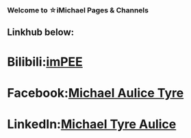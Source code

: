 ### Welcome to ☆iMichael Pages & Channels
## Linkhub below:
# Bilibili:[imPEE](https://space.bilibili.com/355298688)
# Facebook:[Michael Aulice Tyre](https://www.facebook.com/michael.elliot.984349)
# LinkedIn:[Michael Tyre Aulice](https://www.linkedin.com/in/michael-tyre-aulice/)
